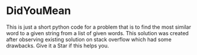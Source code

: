 # DidYouMean
This is just a short python code for a problem that is to find the most similar word to a given string from a list of given words. This solution was created after observing existing solution on stack overflow which had some drawbacks. Give it a Star if this helps you.
